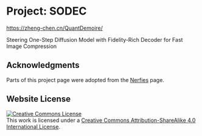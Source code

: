 # Project: SODEC

https://zheng-chen.cn/QuantDemoire/

Steering One-Step Diffusion Model with Fidelity-Rich Decoder for Fast Image Compression

## Acknowledgments

Parts of this project page were adopted from the [Nerfies](https://nerfies.github.io/) page.

## Website License

<a rel="license" href="http://creativecommons.org/licenses/by-sa/4.0/"><img alt="Creative Commons License" style="border-width:0" src="https://live.staticflickr.com/65535/54165176831_9ca511e569_o.png" /></a><br />This work is licensed under a <a rel="license" href="http://creativecommons.org/licenses/by-sa/4.0/">Creative Commons Attribution-ShareAlike 4.0 International License</a>.

